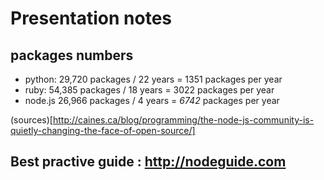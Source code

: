 # Presentation notes

## packages numbers

 * python:  29,720 packages / 22 years = 1351 packages per year
 * ruby:      54,385 packages / 18 years =    3022 packages per year
 * node.js  26,966 packages / 4 years =   _6742_ packages per year

 (sources)[http://caines.ca/blog/programming/the-node-js-community-is-quietly-changing-the-face-of-open-source/]
 
## Best practive guide : http://nodeguide.com
 
